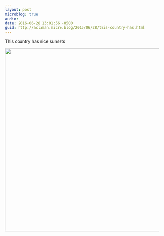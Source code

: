 ```yaml
---
layout: post
microblog: true
audio: 
date: 2016-06-28 13:01:56 -0500
guid: http://aclaman.micro.blog/2016/06/28/this-country-has.html
---
```

This country has nice sunsets

<img src="http://micro.alexclaman.com/uploads/2018/fedeb235ce.jpg" width="600" height="600" />
